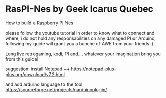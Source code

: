 # RasPI-Nes by Geek Icarus Quebec
How to build a Raspberry Pi Nes

please follow the youtube tutorial in order to know what to connect and where, i do not hold any responsabilities on any damaged PI or Arduino, following my guide will grant you a bunche of AWE from your friends :)

Long live retrogaming, kodi, PI and.... whatever your imagination bring you from this guide!


suggestion:
install Notepad ++
https://notepad-plus-plus.org/download/v7.2.html

and add arduino language to the tool
https://sourceforge.net/projects/narduinoplugin/
